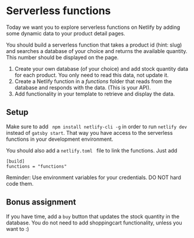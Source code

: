 # Serverless functions

Today we want you to explore serverless functions on Netlify by adding some dynamic data to your product detail pages.

You should build a serverless function that takes a product id (hint: slug) and searches a database of your choice and returns the available quantity.
This number should be displayed on the page.

1. Create your own database (of your choice) and add stock quantity data for each product. You only need to read this data, not update it. 
2. Create a Netlify function in a _functions_ folder that reads from the database and responds with the data. (This is your API).
3. Add functionality in your template to retrieve and display the data.

## Setup

Make sure to add ` npm install netlify-cli -g` in order to run ` netlify dev ` instead of ` gatsby start `.
That way you have access to the serverless functions in your development environment. 

You should also add a `netlify.toml ` file to link the functions. Just add 

```
[build]
functions = "functions"
```


Reminder: Use environment variables for your credentials. DO NOT hard code them.

## Bonus  assignment

If you have time, add a `buy` button that updates the stock quantity in the database.
You do not need to add shoppingcart functionality, unless you want to :)




